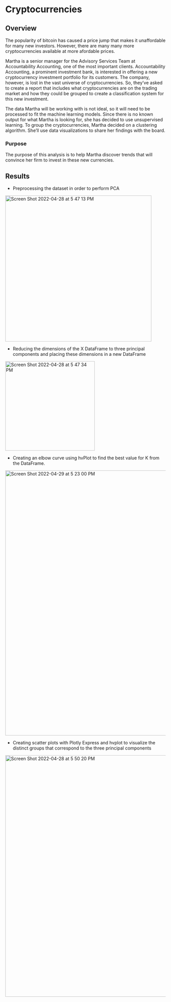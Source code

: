 # Cryptocurrencies

## Overview

The popularity of bitcoin has caused a price jump that makes it unaffordable for many new investors. However, there are many many more cryptocurrencies available at more afordable prices.

Martha is a senior manager for the Advisory Services Team at Accountability Accounting, one of the most important clients. Accountability Accounting, a prominent investment bank, is interested in offering a new cryptocurrency investment portfolio for its customers. The company, however, is lost in the vast universe of cryptocurrencies. So, they’ve asked to create a report that includes what cryptocurrencies are on the trading market and how they could be grouped to create a classification system for this new investment.

The data Martha will be working with is not ideal, so it will need to be processed to fit the machine learning models. Since there is no known output for what Martha is looking for, she has decided to use unsupervised learning. To group the cryptocurrencies, Martha decided on a clustering algorithm. She’ll use data visualizations to share her findings with the board.

### Purpose

The purpose of this analysis is to help Martha discover trends that will convince her firm to invest in these new currencies.

## Results

- Preprocessing the dataset in order to perform PCA

<img width="459" alt="Screen Shot 2022-04-28 at 5 47 13 PM" src="https://user-images.githubusercontent.com/95826875/166070241-74b2a025-ce48-4933-af75-82d92405f5bc.png">

- Reducing the dimensions of the X DataFrame to three principal components and placing these dimensions in a new DataFrame

<img width="281" alt="Screen Shot 2022-04-28 at 5 47 34 PM" src="https://user-images.githubusercontent.com/95826875/166070364-5f679cdf-59d7-4c6b-8b01-97e069d0c8a8.png">

- Creating an elbow curve using hvPlot to find the best value for K from the DataFrame.

<img width="833" alt="Screen Shot 2022-04-29 at 5 23 00 PM" src="https://user-images.githubusercontent.com/95826875/166071027-5adb56ba-50ca-4d61-b5b6-310c0be4ce82.png">


- Creating scatter plots with Plotly Express and hvplot to visualize the distinct groups that correspond to the three principal components

<img width="759" alt="Screen Shot 2022-04-28 at 5 50 20 PM" src="https://user-images.githubusercontent.com/95826875/166070059-16e1dd14-2dc7-4633-9357-fffb4dfd74d6.png">
